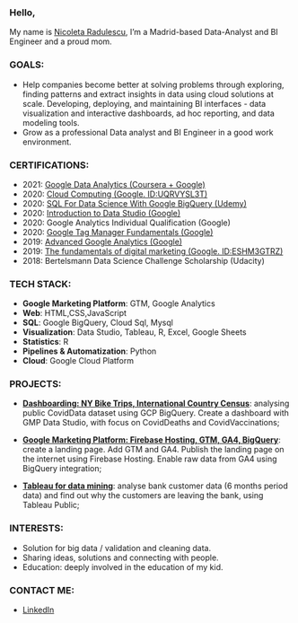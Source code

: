 ### Hello,

My name is [Nicoleta Radulescu](https://www.linkedin.com/in/cornelia-nicoleta-radulescu-6b3b7b16a/), I’m a Madrid-based Data-Analyst and BI Engineer and a proud mom.

### GOALS:
- Help companies become better at solving problems through exploring, finding patterns and extract insights in data using cloud solutions at scale. Developing, deploying, and maintaining BI interfaces - data visualization and interactive dashboards, ad hoc reporting, and data modeling tools.
- Grow as a professional Data analyst and BI Engineer in a good work environment.

### CERTIFICATIONS:
- 2021: [Google Data Analytics (Coursera + Google)](https://www.coursera.org/account/accomplishments/professional-cert/HEXY85T6YTXF)
- 2020: [Cloud Computing (Google. ID:UQRVYSL3T)](https://learndigital.withgoogle.com/activate/validate-certificate-code)
- 2020: [SQL For Data Science With Google BigQuery (Udemy)](https://www.udemy.com/certificate/UC-8da8f328-39c6-47c2-93ff-323bd0dd101d/)
- 2020: [Introduction to Data Studio (Google)](https://analytics.google.com/analytics/academy/certificate/ZCuyaav-QUCtYO28cAmVYg)
- 2020: Google Analytics Individual Qualification (Google)
- 2020: [Google Tag Manager Fundamentals (Google)](https://analytics.google.com/analytics/academy/certificate/xvXKCiqOTIqyMwyZvrT5tQ)
- 2019: [Advanced Google Analytics (Google)](https://analytics.google.com/analytics/academy/certificate/oEV5_XK3RU6WD3_w-qoSlQ)
- 2019: [The fundamentals of digital marketing (Google. ID:ESHM3GTRZ)](https://learndigital.withgoogle.com/digitalgarage/validate-certificate-code)
- 2018: Bertelsmann Data Science Challenge Scholarship (Udacity)

### TECH STACK:
- **Google Marketing Platform**: GTM, Google Analytics
- **Web**: HTML,CSS,JavaScript
- **SQL**: Google BigQuery, Cloud Sql, Mysql
- **Visualization**: Data Studio, Tableau, R, Excel, Google Sheets
- **Statistics**: R 
- **Pipelines & Automatization**: Python 
- **Cloud**: Google Cloud Platform

### PROJECTS:

- [**Dashboarding: NY Bike Trips, International Country Census**](https://github.com/NikoRadulescu/BigQuery-with-Data-Studio-Case-study-Covid19): analysing public CovidData dataset using GCP BigQuery. Create a dashboard with GMP Data Studio, with focus on CovidDeaths and CovidVaccinations;

- [**Google Marketing Platform: Firebase Hosting, GTM, GA4, BigQuery**](https://github.com/NikoRadulescu/Firebase-Hosting-GTM-GA4-BigQuery): create a landing page. Add GTM and GA4. Publish the landing page on the internet using Firebase Hosting. Enable raw data from GA4 using BigQuery integration;
  
- [**Tableau for data mining**](https://github.com/NikoRadulescu/Tableau-for-Data-Mining): analyse bank customer data (6 months period data) and find out why the customers are leaving the bank, using Tableau Public;

### INTERESTS:
- Solution for big data / validation and cleaning data.
- Sharing ideas, solutions and connecting with people.
- Education: deeply involved in the education of my kid.

### CONTACT ME: 
- [LinkedIn](https://www.linkedin.com/in/cornelia-nicoleta-radulescu-6b3b7b16a)

